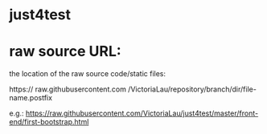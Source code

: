 # just4test

# raw source URL:
the location of the raw source code/static files:

https:// raw.githubusercontent.com /VictoriaLau/repository/branch/dir/file-name.postfix

e.g.:
https://raw.githubusercontent.com/VictoriaLau/just4test/master/front-end/first-bootstrap.html
